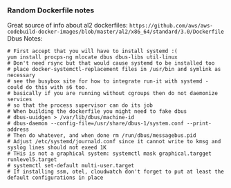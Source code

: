 ### Random Dockerfile notes ###

Great source of info about al2 dockerfiles: `https://github.com/aws/aws-codebuild-docker-images/blob/master/al2/x86_64/standard/3.0/Dockerfile`
Dbus Notes:
```
# First accept that you will have to install systemd :(
yum install procps-ng mlocate dbus dbus-libs util-linux
# Don't need rsync but that would cause systemd to be installed too
# place docker-systemctl-replacement files in /usr/bin and symlink as necessary 
# see the busybox site for how to integrate run-it with systemd - could do this with s6 too.
# basically if you are running without cgroups then do not daemonize services 
# so that the process supervisor can do its job 
# When building the dockerfile you might need to fake dbus
# dbus-uuidgen > /var/lib/dbus/machine-id 
# dbus-daemon --config-file=/usr/share/dbus-1/system.conf --print-address
# Then do whatever, and when done rm /run/dbus/messagebus.pid
# Adjust /etc/systemd/journald.conf since it cannot write to kmsg and syslog lines should not exeed 1K 
# THis is not a graphical system: systemctl mask graphical.targget runlevel5.target
# systemctl set-default multi-user.target
# If installing ssm, otel, cloudwatch don't forget to put at least the default configurations in place
